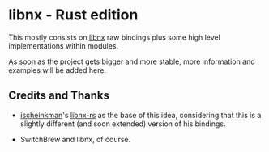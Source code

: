 # libnx - Rust edition

This mostly consists on [libnx](https://github.com/swicthbrew/libnx) raw bindings plus some high level implementations within modules.

As soon as the project gets bigger and more stable, more information and examples will be added here.

## Credits and Thanks

- [ischeinkman](https://github.com/ischeinkman)'s [libnx-rs](https://github.com/ischeinkman/libnx-rs) as the base of this idea, considering that this is a slightly different (and soon extended) version of his bindings.

- SwitchBrew and libnx, of course.
